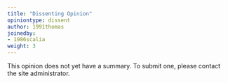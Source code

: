 ```yaml
---
title: "Dissenting Opinion"
opiniontype: dissent
author: 1991thomas
joinedby:
- 1986scalia
weight: 3
---
```

This opinion does not yet have a summary. To submit one, please contact the site administrator.